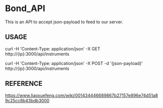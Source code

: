 # Bond_API

This is an API to accept json-payload to feed to our server.

## USAGE

curl -H 'Content-Type: application/json' -X GET http://{ip}:3000/api/instruments

curl -H 'Content-Type: application/json' -X POST -d '{json-payload}' http://{ip}:3000/api/instruments

## REFERENCE

https://www.liaoxuefeng.com/wiki/001434446689867b27157e896e74d51a89c25cc8b43bdb3000
